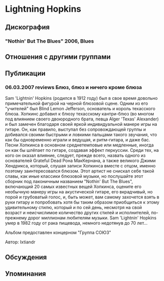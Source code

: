 # Lightning Hopkins



## Дискография

### "Nothin' But The Blues" 2006, Blues




## Отношения с другими группами


## Публикации

### 06.03.2007 reviews Блюз, блюз и ничего кроме блюза

<P>Sam 'Lightnin' Hopkins (родился в 1912 году) был в свое время довольно примечательной фигурой на черной блюзовой сцене. Одним из его "учителей" был Blind Lemon Jefferson, основатель и король техасского блюза. Хопкинс добавил к блюзу техасскому кантри-блюз (во многом под влиянием своего двоюродного брата, певца&nbsp;Alger 'Texas' Alexander) и был замечен благодаря своей&nbsp;яркой индивидуальной манере игры на гитаре. Он, как правило, выступал без сопровождающей группы и добивался своими быстрыми и ловкими пальцами такого звучания, что как бы одновременно играли и ведущая, и ритм-гитара, и даже бас. Песни Хопкинса в основном среднетемповые или медленные, иногда он как бы шлёпает по гитаре, создавая эффект перкуссии. Среди тех, на кого он оказал влияние, следует, прежде всего, назвать одного из основателей Grateful Dead Рона МакКернана, а также великого Джими Хендрикса, который, слушая записи Хопкинса вместе с отцом, именно поэтому заинтересовался блюзом. Этот артист не снискал себе такой славы, как иные классики блюзовой музыки, но послушайте этот сборник под лаконичным названием "Nothin' But The Blues", включающий 20 самых известных вещей Хопкинса, оцените его необычную манеру игры на акустической гитаре, его вкрадчивый, но порой и грубоватый голос, и, быть может, вам самому захочется взять в руки гитару и попробовать хотя бы таким образом приобщиться к этому удивительному стилю, который и по сей день, несмотря на свой возраст и неисчислимое количество других стилей и исполнителей, по-прежнему дорог миллионам любителям музыки. Sam 'Lightnin' Hopkins умер в 1982 году от рака пищевода, немного недотянув до 70 лет...</P>
<P>Альбом предоставлен концерном "Группа СОЮЗ"</P>
Автор: Ixtiandr


## Обсуждения


## Упоминания

